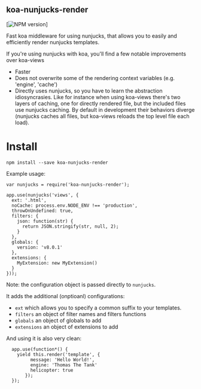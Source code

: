 koa-nunjucks-render
------------

[![NPM version](https://badge.fury.io/js/koa-nunjucks-render.svg)]

Fast koa middleware for using nunjucks, that allows you to easily and efficiently render nunjucks templates.


If you're using nunjucks with koa, you'll find a few notable improvements over koa-views

* Faster
* Does not overwrite some of the rendering context variables (e.g. 'engine', 'cache')
* Directly uses nunjucks, so you have to learn the abstraction idiosyncrasies.
   Like for instance when using koa-views there's two layers of caching, one for
   directly rendered file, but the included files use nunjucks caching. By default
   in development their behaviors diverge (nunjucks caches all files, but
     koa-views reloads the top level file each load).

Install
=======

    npm install --save koa-nunjucks-render


Example usage:

    var nunjucks = require('koa-nunjucks-render');

    app.use(nunjucks('views', {
      ext: '.html',
      noCache: process.env.NODE_ENV !== 'production',
      throwOnUndefined: true,
      filters: {
        json: function(str) {
          return JSON.stringify(str, null, 2);
        }
      },
      globals: {
        version: 'v8.0.1'
      },
      extensions: {
        MyExtension: new MyExtension()
      }
    }));

Note: the configuration object is passed directly to `nunjucks`.

It adds the additional (onptioanl) configurations:

*  `ext` which allows you to specify a common suffix to your templates.
*  `filters` an object of filter names and filters functions
*  `globals` an object of globals to add
*  `extensions` an object of extensions to add


And using it is also very clean:

      app.use(function*() {
        yield this.render('template', {
             message: 'Hello World!',
             engine: 'Thomas The Tank'
             helicopter: true
           });
      });
